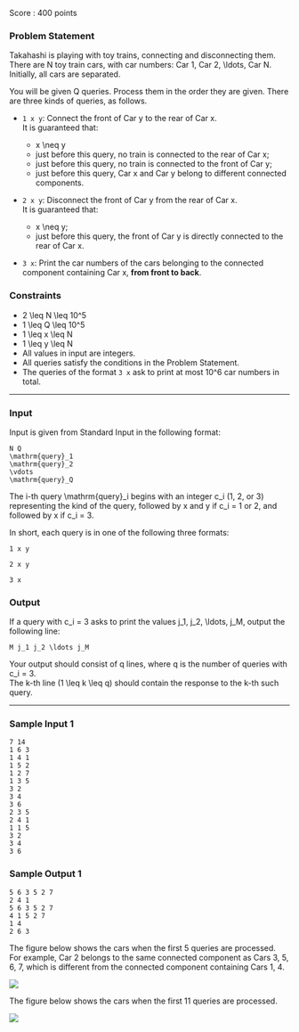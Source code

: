 Score : 400 points

### Problem Statement

Takahashi is playing with toy trains, connecting and disconnecting them.  
There are N toy train cars, with car numbers: Car 1, Car 2, \ldots, Car N.  
Initially, all cars are separated.

You will be given Q queries. Process them in the order they are given.
There are three kinds of queries, as follows.

* `1 x y`: Connect the front of Car y to the rear of Car x.  
  It is guaranteed that:

  + x \neq y
  + just before this query, no train is connected to the rear of Car x;
  + just before this query, no train is connected to the front of Car y;
  + just before this query, Car x and Car y belong to different connected components.
* `2 x y`: Disconnect the front of Car y from the rear of Car x.  
  It is guaranteed that:

  + x \neq y;
  + just before this query, the front of Car y is directly connected to the rear of Car x.
* `3 x`: Print the car numbers of the cars belonging to the connected component containing Car x, **from front to back**.

### Constraints

* 2 \leq N \leq 10^5
* 1 \leq Q \leq 10^5
* 1 \leq x \leq N
* 1 \leq y \leq N
* All values in input are integers.
* All queries satisfy the conditions in the Problem Statement.
* The queries of the format `3 x` ask to print at most 10^6 car numbers in total.

---

### Input

Input is given from Standard Input in the following format:

```
N Q
\mathrm{query}_1
\mathrm{query}_2
\vdots
\mathrm{query}_Q
```

The i-th query \mathrm{query}\_i begins with an integer c\_i (1, 2, or 3) representing the kind of the query, followed by x and y if c\_i = 1 or 2, and followed by x if c\_i = 3.

In short, each query is in one of the following three formats:

```
1 x y
```

```
2 x y
```

```
3 x
```

### Output

If a query with c\_i = 3 asks to print the values j\_1, j\_2, \ldots, j\_M, output the following line:

```
M j_1 j_2 \ldots j_M
```

Your output should consist of q lines, where q is the number of queries with c\_i = 3.  
The k-th line (1 \leq k \leq q) should contain the response to the k-th such query.

---

### Sample Input 1

```
7 14
1 6 3
1 4 1
1 5 2
1 2 7
1 3 5
3 2
3 4
3 6
2 3 5
2 4 1
1 1 5
3 2
3 4
3 6
```

### Sample Output 1

```
5 6 3 5 2 7
2 4 1
5 6 3 5 2 7
4 1 5 2 7
1 4
2 6 3
```

The figure below shows the cars when the first 5 queries are processed.  
For example, Car 2 belongs to the same connected component as Cars 3, 5, 6, 7, which is different from the connected component containing Cars 1, 4.

![](https://img.atcoder.jp/ghi/dbfd2666776e351752bba67e9b65fafa.png)

The figure below shows the cars when the first 11 queries are processed.

![](https://img.atcoder.jp/ghi/dad814ca77ec58f31cb88c62b9825bef.png)